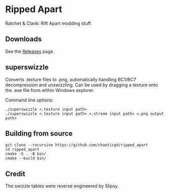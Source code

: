 # Ripped Apart

Ratchet & Clank: Rift Apart modding stuff.

## Downloads

See the [Releases](https://github.com/chaoticgd/ripped_apart/releases) page.

## superswizzle

Converts .texture files to .png, automatically handling BC1/BC7 decompression and unswizzling. Can be used by dragging a texture onto the .exe file from within Windows explorer.

Command line options:

	./superswizzle <.texture input path>
	./superswizzle <.texture input path> <.stream input path> <.png output path>

## Building from source
	
	git clone --recursive https://github.com/chaoticgd/ripped_apart
	cd ripped_apart
	cmake -S . -B bin/
	cmake --build bin/

## Credit

The swizzle tables were reverse engineered by Slipsy.
